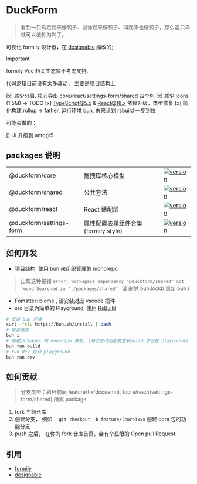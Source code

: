 # DuckForm

> 看到一只鸟走起来像鸭子、游泳起来像鸭子、叫起来也像鸭子，那么这只鸟就可以被称为鸭子。

可视化 formily 设计器，在 [designable](https://designable-antd.formilyjs.org/) 魔改的;


> [!IMPORTANT]
> formily Vue 相关生态暂不考虑支持.


代码逻辑目前没有太多改动， 主要是项目结构上

[x] 减少分层, 核心导出 core/react/settings-form/shared 四个包
[x] 减少 icons (1.5M) -> TODO
[x] TypeScript@5.x & React@18.x 依赖升级，类型修复
[x] 简化构建 rollup -> father, 运行环境 [bun](https://bun.sh), 未来计划 rsbuild 一步到位

可能会做的：

[] UI 升级到 antd@5 

## packages 说明
|                     |                       |                                                                                                                      |
| -------------------| --------------------- | -------------------------------------------------------------------------------------------------------------------- |
| @duckform/core |  拖拽库核心模型  | [![version](https://badgen.net/npm/v/@duckform/core)](https://www.npmjs.com/package/duckform/core)       |
| @duckform/shared | 公共方法    | [![version](https://badgen.net/npm/v/@duckform/shared)](https://www.npmjs.com/package/duckform/shared)       |
| @duckform/react |  React 适配层 | [![version](https://badgen.net/npm/v/@duckform/react)](https://www.npmjs.com/package/duckform/react)       |
| @duckform/settings-form |  属性配置表单组件合集 (formily style)  | [![version](https://badgen.net/npm/v/@duckform/settings-form)](https://www.npmjs.com/package/duckform/settings-form)       |

## 如何开发  

- 项目结构: 使用 bun 来组织管理的 monorepo
> 出现这种报错 `error: workspace dependency "@duckform/shared" not found Searched in "./packages/shared" `
> 请 删除 bun.lockb 重新 bun i
- Fomatter: biome , 请安装对应 vscode 插件
- src 目录为简单的 Playground, 使用 [RsBuild](https://rsbuild.dev/zh/guide/start/)


```bash
# 安装 bun 环境
curl -fsSL https://bun.sh/install | bash
# 安装依赖
bun i
# 构建packages 和 monorepo 依赖, (每次修改后都要重新build 才会在 playgorund 生效)
bun run build
# run dev 启动 playground
bun run dev
```

## 如何贡献

> 分支类型：斜杆前面 feature/fix/docuemnt, (core/react/settings-form/shared) 所属 package

1. fork 当前仓库
2. 创建分支， 例如： `git checkout -b feature/(core)xxx` 创建 core 包的功能分支
3. push 之后， 在你的 fork 仓库首页，会有个显眼的 Open pull Request


## 引用 

- [formily](https://formilyjs.org/)
- [designable](https://github.com/alibaba/designable)
